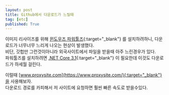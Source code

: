 ```yaml
---
layout: post
title: Github에서 다운로드가 느릴때
tag: [etc]
published: True
---
```


이미지 리사이즈를 위해 [윈도우즈 파워툴즈](https://github.com/microsoft/PowerToys/releases/tag/v0.33.1){:target="_blank"}
를 설치하려하니, 다운로드가 너무너무 느리게 나오는 현상이 발생했다.  
비단, 깃헙만 그런것이아니라 외국사이트에서 파일을 받을때 아주 느린경우가 있다.  
파워툴즈를 설치하려면 [.NET Core 3.1](https://download.visualstudio.microsoft.com/download/pr/3eb7efa1-96c6-4e97-bb9f-563ecf595f8a/7efd9c1cdd74df8fb0a34c288138a84f/windowsdesktop-runtime-3.1.6-win-x64.exe
){:target="_blank"} 이 필요한데 이것도 다운로드가 하세월 걸린다.  

이럴때 [www.proxysite.com](https://www.proxysite.com/){:target="_blank"}을 사용해보자.  
다운로드 경로를 카피해서 저 사이트에 요청하면 훨씬 빠른 속도로 받을수있다.  

